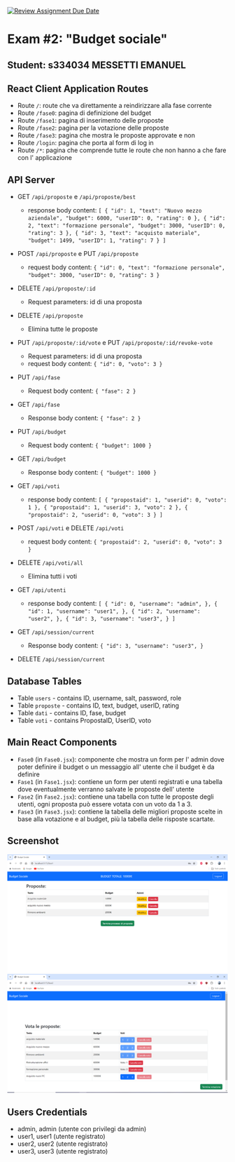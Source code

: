 [![Review Assignment Due Date](https://classroom.github.com/assets/deadline-readme-button-22041afd0340ce965d47ae6ef1cefeee28c7c493a6346c4f15d667ab976d596c.svg)](https://classroom.github.com/a/OLXYiqlj)
# Exam #2: "Budget sociale"
## Student: s334034 MESSETTI EMANUEL 

## React Client Application Routes

- Route `/`: route che va direttamente a reindirizzare alla fase corrente
- Route `/fase0`: pagina di definizione del budget
- Route `/fase1`: pagina di inserimento delle proposte
- Route `/fase2`: pagina per la votazione delle proposte
- Route `/fase3`: pagina che mostra le proposte approvate e non
- Route `/login`: pagina che porta al form di log in
- Route `/*`: pagina che comprende tutte le route che non hanno a che fare con l' applicazione

## API Server

- GET `/api/proposte` e `/api/proposte/best`
  - response body content:
  `[
  {
    "id": 1,
    "text": "Nuovo mezzo aziendale",
    "budget": 6000,
    "userID": 0,
    "rating": 0
  },
  {
    "id": 2,
    "text": "formazione personale",
    "budget": 3000,
    "userID": 0,
    "rating": 3
  },
  {
    "id": 3,
    "text": "acquisto materiale",
    "budget": 1499,
    "userID": 1,
    "rating": 7
  }
]`

- POST `/api/proposte` e PUT `/api/proposte`
  - request body content:
  `{
    "id": 0,
    "text": "formazione personale",
    "budget": 3000,
    "userID": 0,
    "rating": 3
  }`
  
- DELETE `/api/proposte/:id`
  - Request parameters: id di una proposta
  
- DELETE `/api/proposte`
  - Elimina tutte le proposte

- PUT `/api/proposte/:id/vote` e PUT `/api/proposte/:id/revoke-vote`
  - Request parameters: id di una proposta
  - request body content:
  `{
    "id": 0,
    "voto": 3
  }`

- PUT `/api/fase`
  - Request body content:
  `{
    "fase": 2
  }`

- GET `/api/fase`
  - Response body content:
  `{
    "fase": 2
  }`

- PUT `/api/budget`
  - Request body content:
  `{
    "budget": 1000
  }`

- GET `/api/budget`
  - Response body content:
  `{
    "budget": 1000
  }`

- GET `/api/voti`
  - response body content:
  `[
  {
    "propostaid": 1,
    "userid": 0,
    "voto": 1
  },
  {
    "propostaid": 1,
    "userid": 3,
    "voto": 2
  },
  {
    "propostaid": 2,
    "userid": 0,
    "voto": 3
  }
]`

- POST `/api/voti` e DELETE `/api/voti`
  - request body content:
  `{
    "propostaid": 2,
    "userid": 0,
    "voto": 3
  }`

- DELETE `/api/voti/all`
  - Elimina tutti i voti

- GET `/api/utenti`
  - response body content:
  `[
  {
    "id": 0,
    "username": "admin",
  },
  {
    "id": 1,
    "username": "user1",
  },
  {
    "id": 2,
    "username": "user2",
  },
  {
    "id": 3,
    "username": "user3",
  }
]`

- GET `/api/session/current`
  - Response body content:
  `{
    "id": 3,
    "username": "user3",
  }`

- DELETE `/api/session/current`

## Database Tables

- Table `users` - contains ID, username, salt, password, role
- Table `proposte` - contains ID, text, budget, userID, rating
- Table `dati` - contains ID, fase, budget
- Table `voti` - contains PropostaID, UserID, voto

## Main React Components

- `Fase0` (in `Fase0.jsx`): componente che mostra un form per l' admin dove poter definire il budget
o un messaggio all' utente che il budget è da definire
- `Fase1` (in `Fase1.jsx`): contiene un form per utenti registrati e una tabella dove eventualmente verranno
salvate le proposte dell' utente
- `Fase2` (in `Fase2.jsx`): contiene una tabella con tutte le proposte degli utenti, ogni proposta può essere
votata con un voto da 1 a 3.
- `Fase3` (in `Fase3.jsx`): contiene la tabella delle migliori proposte scelte in base alla votazione e al budget,
più la tabella delle risposte scartate.

## Screenshot

![Screenshot](./img/Fase1.png)
![Screenshot](./img/Fase2.PNG)

## Users Credentials

- admin, admin (utente con privilegi da admin)
- user1, user1 (utente registrato)
- user2, user2 (utente registrato)
- user3, user3 (utente registrato)
